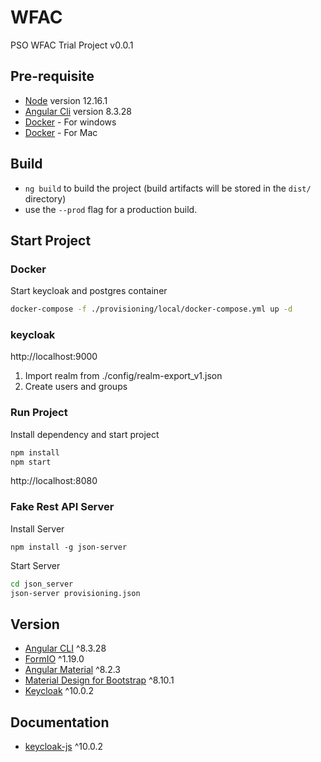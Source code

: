 # WFAC
PSO WFAC Trial Project v0.0.1

## Pre-requisite
- [Node](https://nodejs.org/en/download/releases/) version 12.16.1
- [Angular Cli](https://cli.angular.io/) version 8.3.28
- [Docker](https://docs.docker.com/docker-for-windows/install/) - For windows
- [Docker](https://docs.docker.com/docker-for-mac/install/) - For Mac

## Build
- `ng build` to build the project  (build artifacts will be stored in the `dist/` directory) 
- use the `--prod` flag for a production build.

## Start Project
### Docker
Start keycloak and postgres container
``` sh
docker-compose -f ./provisioning/local/docker-compose.yml up -d
```

### keycloak
http://localhost:9000
1. Import realm from ./config/realm-export_v1.json
2. Create users and groups

### Run Project
Install dependency and start project
``` sh
npm install
npm start
```
http://localhost:8080

### Fake Rest API Server
Install Server
``` npm
npm install -g json-server
```
Start Server
``` sh
cd json_server
json-server provisioning.json
```

## Version
- [Angular CLI](https://github.com/angular/angular-cli) ^8.3.28
- [FormIO](https://github.com/formio/angular-material-formio) ^1.19.0
- [Angular Material](https://material.angular.io/) ^8.2.3
- [Material Design for Bootstrap](https://mdbootstrap.com/docs/angular/) ^8.10.1
- [Keycloak](https://www.npmjs.com/package/keycloak-angular) ^10.0.2

## Documentation
- [keycloak-js](https://www.keycloak.org/docs/latest/securing_apps/index.html#_javascript_adapter) ^10.0.2

